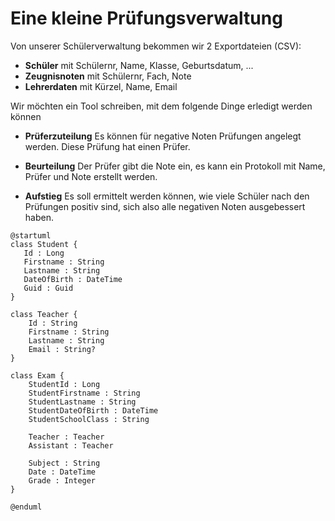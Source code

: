 # Eine kleine Prüfungsverwaltung

Von unserer Schülerverwaltung bekommen wir 2 Exportdateien (CSV):

- **Schüler** mit Schülernr, Name, Klasse, Geburtsdatum, ...
- **Zeugnisnoten** mit Schülernr, Fach, Note
- **Lehrerdaten** mit Kürzel, Name, Email

Wir möchten ein Tool schreiben, mit dem folgende
Dinge erledigt werden können

- **Prüferzuteilung** Es können für negative Noten Prüfungen angelegt werden. Diese Prüfung hat einen Prüfer.

- **Beurteilung** Der Prüfer gibt die Note ein, es kann ein Protokoll mit Name, Prüfer und Note erstellt werden.

- **Aufstieg** Es soll ermittelt werden können, wie viele Schüler nach den Prüfungen positiv sind, sich also alle negativen Noten ausgebessert haben.

```plantuml
@startuml
class Student {
   Id : Long
   Firstname : String
   Lastname : String
   DateOfBirth : DateTime
   Guid : Guid
}

class Teacher {
    Id : String
    Firstname : String
    Lastname : String
    Email : String?
}

class Exam {
    StudentId : Long
    StudentFirstname : String
    StudentLastname : String
    StudentDateOfBirth : DateTime
    StudentSchoolClass : String

    Teacher : Teacher
    Assistant : Teacher

    Subject : String
    Date : DateTime
    Grade : Integer
}

@enduml
```

